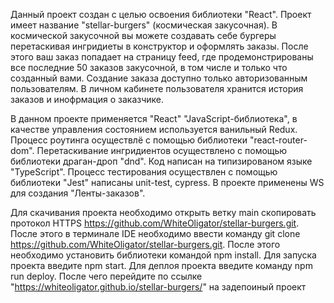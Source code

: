 Данный проект создан с целью освоения библиотеки "React". 
Проект имеет название "stellar-burgers" (космическая закусочная).
В космической закусочной вы можете создавать себе бургеры перетаскивая ингридиеты в конструктор и оформлять заказы.
После этого ваш заказ попадает на страницу feed, где продемонстрированы все последние 50 заказов закусочной, в том числе и только что созданный вами.
Создание заказа доступно только авторизованным пользователям.
В личном кабинете пользователя хранится история заказов и инофрмация о заказчике.

В данном проекте применяется "React" "JavaScript-библиотека", в качестве управления состоянием используется ванильный Redux.
Процесс роутинга осуществлё с помощью библиотеки "react-router-dom". 
Перетаскивание ингридиентов осуществлено с помощью библиотеки драган-дроп "dnd".
Код написан на типизированом языке "TypeScript".
Процесс тестирования осуществлен с помощью библиотеки "Jest" написаны  unit-test, cypress.
В проекте применены WS для создания "Ленты-заказов".

Для скачивания проекта необходимо открыть ветку main скопировать протокол HTTPS https://github.com/WhiteOligator/stellar-burgers.git.
После этого в терминале IDE необходимо ввести команду git clone https://github.com/WhiteOligator/stellar-burgers.git.
После этого необходимо установить библиотеки командой npm install.
Для запуска проекта введите npm start.
Для деплоя проекта введите команду npm run deploy.
После чего перейдите по ссылке "https://whiteoligator.github.io/stellar-burgers/" на задепоиный проект



